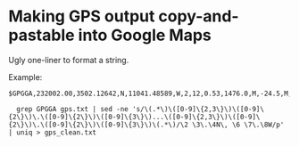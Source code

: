 # Making GPS output copy-and-pastable into Google Maps

Ugly one-liner to format a string.

Example:
```
$GPGGA,232002.00,3502.12642,N,11041.48589,W,2,12,0.53,1476.0,M,-24.5,M,,0000*59
```

```
  grep GPGGA gps.txt | sed -ne 's/\(.*\)\([0-9]\{2,3\}\)\([0-9]\{2\}\)\.\([0-9]\{2\}\)\([0-9]\{3\}\)...\([0-9]\{2,3\}\)\([0-9]\{2\}\)\.\([0-9]\{2\}\)\([0-9]\{3\}\)\(.*\)/\2 \3\.\4N\, \6 \7\.\8W/p' | uniq > gps_clean.txt
```

